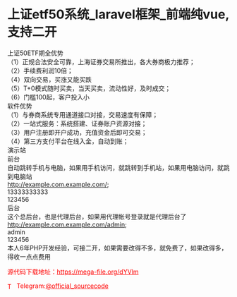 # 上证etf50系统_laravel框架_前端纯vue,支持二开

上证50ETF期全优势<br>（1）正规合法安全可靠，上海证券交易所推出，各大券商极力推荐；<br>（2）手续费利润10倍；<br>（4）双向交易，买涨又能买跌<br>（5）T+0模式随时买卖，当天买卖，流动性好，及时成交；<br>（6）门槛100起，客户投入小<br>软件优势<br>（1）与券商系统专用通道接口对接，交易速度有保障；<br>（2）一站式服务：系统搭建、证券账户资源对接；<br>（3）用户注册即开户成功，充值资金后即可交易；<br>（4）第三方支付平台在线入金，自动到账；<br>演示站<br>前台<br>自动跳转手机与电脑，如果用手机访问，就跳转到手机站，如果用电脑访问，就跳到电脑站<br>   http://example.com.example.com/; <br>13333333333<br>123456<br>后台<br>这个总后台，也是代理后台，如果用代理帐号登录就是代理后台了<br>   http://example.com.example.com/admin; <br>admin<br>123456<br>本人6年PHP开发经验，可接二开，如果需要改得不多，就免费了，如果改得多，得收一点点费用<br>


<p style="color: red;">源代码下载地址：<a href="https://mega-file.org/dYVlm" style="color: red;">https://mega-file.org/dYVlm</a></p><p style="color: red;"><img src="https://cdn-icons-png.flaticon.com/512/2111/2111646.png" alt="Telegram Icon" style="width: 16px; vertical-align: middle; margin-right: 5px;">Telegram:<a href="https://t.me/official_sourcecode" style="color: red;">@official_sourcecode</a></p>